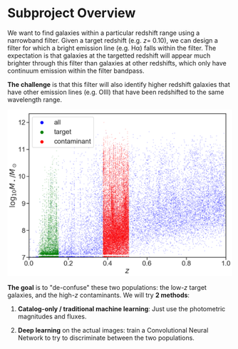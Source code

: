 # Subproject Overview

We want to find galaxies within a particular redshift range using a narrowband filter. Given a target redshift (e.g. *z*= 0.10), we can design a filter for which a bright emission line (e.g. Hα) falls within the filter. The expectation is that galaxies at the targetted redshift will appear much brighter through this filter than galaxies at other redshifts, which only have continuum emission within the filter bandpass.

**The challenge** is that this filter will also identify higher redshift galaxies that have other emission lines (e.g. OIII) that have been redshifted to the same wavelength range.

![comparison of target and contaminant populations](https://github.com/egentry/dwarf_photo-z/raw/master/misc/linkable_images/2019_04/2019_04_02/comparison%20of%20narrow%20band%20target%20and%20contaminant%20galaxies.png)

**The goal** is to "de-confuse" these two populations: the low-*z* target galaxies, and the high-*z* contaminants. We will try **2 methods**:

1) **Catalog-only / traditional machine learning**: Just use the photometric magnitudes and fluxes. 

2) **Deep learning** on the actual images: train a Convolutional Neural Network to try to discriminate between the two populations. 

